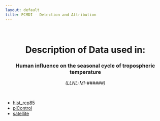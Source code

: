 ```yaml
---
layout: default
title: PCMDI - Detection and Attribution
---
```


<br>
<center>
    <p>
        <h1>Description of Data used in:</h1>
        <h3>Human influence on the seasonal cycle of tropospheric temperature</h3>
    </p>
    <p><em>(LLNL-MI-######)</em></p>
</center>
<br>

* [hist_rcp85]({{site.url}}/research/DandA/2018/hist_rcp85/index.html)
* [piControl]({{site.url}}/research/DandA/2018/piControl/index.html)
* [satellite]({{site.url}}/research/DandA/2018/satellite/index.html)